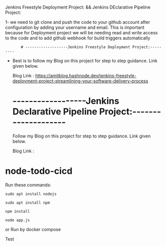 Jenkins Freestyle Deployment Project: && Jenkins DEclarative Pipeline Project:

1- we need to git clone and push the code to your github account after configuration by adding your username and email.
   This is important because for Deployment project we will be needing read and write access to the code and to add github webhook for build triggers          automatically
   
           # -------------------Jenkins Freestyle Deployment Project:---------
                     
 - Best is to follow my Blog on this project for step to step guidance. Link given below.

   Blog Link : https://amitblog.hashnode.dev/jenkins-freestyle-deployment-project-streamlining-your-software-delivery-process
   
   # ------------------Jenkins Declarative Pipeline Project:--------------------
   
   Follow my Blog on this project for step to step guidance. Link given below.
   
   Blog Link :
   




# node-todo-cicd

Run these commands:


`sudo apt install nodejs`


`sudo apt install npm`


`npm install`

`node app.js`

or Run by docker compose

 Test

